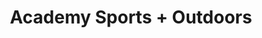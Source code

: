 ---
title: "Academy Sports + Outdoors"
url: /houston/academy-sports-outdoors-northwest-freeway/
shop: Sport
---